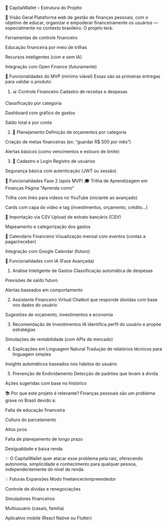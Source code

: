 🧠 CapitalWallet – Estrutura do Projeto

🎯 Visão Geral
Plataforma web de gestão de finanças pessoais, com o objetivo de educar, organizar e empoderar financeiramente os usuários — especialmente no contexto brasileiro. O projeto terá:

Ferramentas de controle financeiro

Educação financeira por meio de trilhas

Recursos inteligentes (com e sem IA)

Integração com Open Finance (futuramente)

🔧 Funcionalidades do MVP (mínimo viável)
Essas são as primeiras entregas para validar o produto:

1. 📊 Controle Financeiro
Cadastro de receitas e despesas

Classificação por categoria

Dashboard com gráfico de gastos

Saldo total e por conta

2. 📅 Planejamento
Definição de orçamentos por categoria

Criação de metas financeiras (ex: “guardar R$ 500 por mês”)

Alertas básicos (como vencimentos e estouro de limite)

3. 👤 Cadastro e Login
Registro de usuários

Segurança básica com autenticação (JWT ou sessão)

🌱 Funcionalidades Fase 2 (após MVP)
🎓 Trilha de Aprendizagem em Finanças
Página "Aprenda como"

Trilha com links para vídeos no YouTube (iniciante ao avançado)

Cards com capa do vídeo e tag (investimentos, orçamento, crédito...)

🔗 Importação via CSV
Upload de extrato bancário (CSV)

Mapeamento e categorização dos gastos

📆 Calendário Financeiro
Visualização mensal com eventos (contas a pagar/receber)

Integração com Google Calendar (futuro)

🤖 Funcionalidades com IA (Fase Avançada)
1. Análise Inteligente de Gastos
Classificação automática de despesas

Previsões de saldo futuro

Alertas baseados em comportamento

2. Assistente Financeiro Virtual
Chatbot que responde dúvidas com base nos dados do usuário

Sugestões de orçamento, investimentos e economia

3. Recomendação de Investimentos
IA identifica perfil do usuário e propõe estratégias

Simulações de rentabilidade (com APIs de mercado)

4. Explicações em Linguagem Natural
Tradução de relatórios técnicos para linguagem simples

Insights automáticos baseados nos hábitos do usuário

5. Prevenção de Endividamento
Detecção de padrões que levam à dívida

Ações sugeridas com base no histórico

📚 Por que este projeto é relevante?
Finanças pessoais são um problema grave no Brasil devido a:

Falta de educação financeira

Cultura do parcelamento

Altos juros

Falta de planejamento de longo prazo

Desigualdade e baixa renda

✨ O CapitalWallet quer atacar esse problema pela raiz, oferecendo autonomia, simplicidade e conhecimento para qualquer pessoa, independentemente do nível de renda.

💡 Futuras Expansões
Modo freelancer/empreendedor

Controle de dívidas e renegociações

Simuladores financeiros

Multiusuário (casais, família)

Aplicativo mobile (React Native ou Flutter)